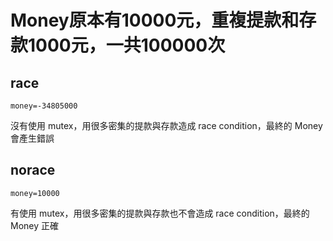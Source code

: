 # Money原本有10000元，重複提款和存款1000元，一共100000次
## race
```
money=-34805000
```
沒有使用 mutex，用很多密集的提款與存款造成 race condition，最終的 Money 會產生錯誤
## norace
```
money=10000
```
有使用 mutex，用很多密集的提款與存款也不會造成 race condition，最終的 Money 正確